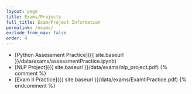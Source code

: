 ```yaml
---
layout: page
title: Exams/Projects 
full_title: Exam/Project Information
permalink: /exams/
exclude_from_nav: false
order: 4
---
```

* [Python Assessment Practice]({{ site.baseurl }}/data/exams/assessmentPractice.ipynb)
* [NLP Project]({{ site.baseurl }}/data/exams/nlp_project.pdf)
{% comment %}
* [Exam II Practice]({{ site.baseurl }}/data/exams/ExamIIPractice.pdf)
{% endcomment %}
